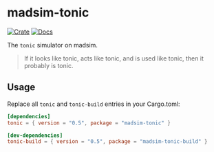 # madsim-tonic

[![Crate](https://img.shields.io/crates/v/madsim-tonic.svg)](https://crates.io/crates/madsim-tonic)
[![Docs](https://docs.rs/madsim-tonic/badge.svg)](https://docs.rs/madsim-tonic)

The `tonic` simulator on madsim.

> If it looks like tonic, acts like tonic, and is used like tonic, then it probably is tonic.

## Usage

Replace all `tonic` and `tonic-build` entries in your Cargo.toml:

```toml
[dependencies]
tonic = { version = "0.5", package = "madsim-tonic" }

[dev-dependencies]
tonic-build = { version = "0.5", package = "madsim-tonic-build" }
```
